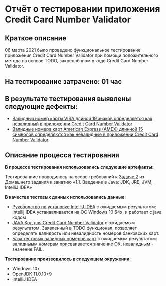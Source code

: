 # **Отчёт о тестировании приложения Credit Card Number Validator**

## **Краткое описание**
06 марта 2021 было проведено функциональное тестирование приложения Credit Card Number Validator при помощи положительного метода на основе TODO, закреплённом в коде Credit Card Number Validator.

## **На тестирование затрачено**: 01 час

## **В результате тестирования выявлены следующие дефекты**:

* [Валидный номер карты VISA длиной 19 знаков определяется как невалидный в приложении Credit Card Number Validator](https://github.com/maxim-valov/Credit-Card-Number-Validator/issues/1)
* [Валидные номера карт American Express (AMEX) длинной 15 символов определяются как невалидные в приложении Credit Card Number Validator](https://github.com/maxim-valov/Credit-Card-Number-Validator/issues/2)

## **Описание процесса тестирования**

**В процессе тестирования использовались следующие артефакты**:

Тестированииe проводилось на осове требований к [Задаче 2](https://github.com/netology-code/javaqa-homeworks/tree/master/intro#%D0%BB%D0%B5%D0%B3%D0%B5%D0%BD%D0%B4%D0%B0-1) из Домашнего задания к занатию «1.1. Введение в Java: JDK, JRE, JVM, IntelliJ IDEA»


**В качестве тестовых данных использовались данные**:

* [Руководство по установке IntelliJ IDEA](https://github.com/netology-code/javaqa-homeworks/blob/master/intro/idea.md) с ожидаемым результатом: Intellij IDEA устанавливается на ОС Windows 10 64x, и работает с java кодом
* [JAVA Код для Credit Card Number Validator](https://github.com/maxim-valov/Credit-Card-Number-Validator/blob/master/CodeValidator.md)  c ожидаемым результатом: Заявленный в TODO функционал, позволяет определять валидость или невалидность номеров банковских карт.
* [База тестовых валидных номеров карт](https://github.com/maxim-valov/Credit-Card-Number-Validator/blob/master/CreditCardNumbers.md) c ожидаемым результатом: валидныым номерам присваивается значение ОК, невалидным - значение FAIL.


**Тестирование производилось в следующем окружении**:

* Windows 10x
* OpenJDK 11.0.10+9
* IntelliJ IDEA